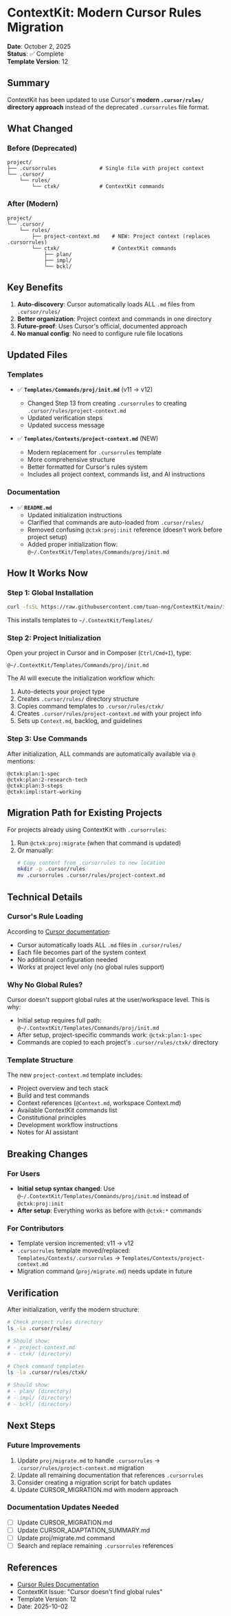 # ContextKit: Modern Cursor Rules Migration

**Date**: October 2, 2025  
**Status**: ✅ Complete  
**Template Version**: 12

## Summary

ContextKit has been updated to use Cursor's **modern `.cursor/rules/` directory approach** instead of the deprecated `.cursorrules` file format.

## What Changed

### Before (Deprecated)
```
project/
├── .cursorrules              # Single file with project context
└── .cursor/
    └── rules/
        └── ctxk/             # ContextKit commands
```

### After (Modern)
```
project/
└── .cursor/
    └── rules/
        ├── project-context.md    # NEW: Project context (replaces .cursorrules)
        └── ctxk/                 # ContextKit commands
            ├── plan/
            ├── impl/
            └── bckl/
```

## Key Benefits

1. **Auto-discovery**: Cursor automatically loads ALL `.md` files from `.cursor/rules/`
2. **Better organization**: Project context and commands in one directory
3. **Future-proof**: Uses Cursor's official, documented approach
4. **No manual config**: No need to configure rule file locations

## Updated Files

### Templates
- ✅ **`Templates/Commands/proj/init.md`** (v11 → v12)
  - Changed Step 13 from creating `.cursorrules` to creating `.cursor/rules/project-context.md`
  - Updated verification steps
  - Updated success message

- ✅ **`Templates/Contexts/project-context.md`** (NEW)
  - Modern replacement for `.cursorrules` template
  - More comprehensive structure
  - Better formatted for Cursor's rules system
  - Includes all project context, commands list, and AI instructions

### Documentation
- ✅ **`README.md`**
  - Updated initialization instructions
  - Clarified that commands are auto-loaded from `.cursor/rules/`
  - Removed confusing `@ctxk:proj:init` reference (doesn't work before project setup)
  - Added proper initialization flow: `@~/.ContextKit/Templates/Commands/proj/init.md`

## How It Works Now

### Step 1: Global Installation
```bash
curl -fsSL https://raw.githubusercontent.com/tuan-nng/ContextKit/main/install.sh | bash
```

This installs templates to `~/.ContextKit/Templates/`

### Step 2: Project Initialization

Open your project in Cursor and in Composer (`Ctrl/Cmd+I`), type:

```
@~/.ContextKit/Templates/Commands/proj/init.md
```

The AI will execute the initialization workflow which:
1. Auto-detects your project type
2. Creates `.cursor/rules/` directory structure
3. Copies command templates to `.cursor/rules/ctxk/`
4. Creates `.cursor/rules/project-context.md` with your project info
5. Sets up `Context.md`, backlog, and guidelines

### Step 3: Use Commands

After initialization, ALL commands are automatically available via `@` mentions:

```
@ctxk:plan:1-spec
@ctxk:plan:2-research-tech
@ctxk:plan:3-steps
@ctxk:impl:start-working
```

## Migration Path for Existing Projects

For projects already using ContextKit with `.cursorrules`:

1. Run `@ctxk:proj:migrate` (when that command is updated)
2. Or manually:
   ```bash
   # Copy content from .cursorrules to new location
   mkdir -p .cursor/rules
   mv .cursorrules .cursor/rules/project-context.md
   ```

## Technical Details

### Cursor's Rule Loading

According to [Cursor documentation](https://cursor.com/docs/context/rules):
- Cursor automatically loads ALL `.md` files in `.cursor/rules/`
- Each file becomes part of the system context
- No additional configuration needed
- Works at project level only (no global rules support)

### Why No Global Rules?

Cursor doesn't support global rules at the user/workspace level. This is why:
- Initial setup requires full path: `@~/.ContextKit/Templates/Commands/proj/init.md`
- After setup, project-specific commands work: `@ctxk:plan:1-spec`
- Commands are copied to each project's `.cursor/rules/ctxk/` directory

### Template Structure

The new `project-context.md` template includes:
- Project overview and tech stack
- Build and test commands
- Context references (`@Context.md`, workspace Context.md)
- Available ContextKit commands list
- Constitutional principles
- Development workflow instructions
- Notes for AI assistant

## Breaking Changes

### For Users
- **Initial setup syntax changed**: Use `@~/.ContextKit/Templates/Commands/proj/init.md` instead of `@ctxk:proj:init`
- **After setup**: Everything works as before with `@ctxk:*` commands

### For Contributors
- Template version incremented: v11 → v12
- `.cursorrules` template moved/replaced: `Templates/Contexts/.cursorrules` → `Templates/Contexts/project-context.md`
- Migration command (`proj/migrate.md`) needs update in future

## Verification

After initialization, verify the modern structure:

```bash
# Check project rules directory
ls -la .cursor/rules/

# Should show:
# - project-context.md
# - ctxk/ (directory)

# Check command templates
ls -la .cursor/rules/ctxk/

# Should show:
# - plan/ (directory)
# - impl/ (directory)
# - bckl/ (directory)
```

## Next Steps

### Future Improvements
1. Update `proj/migrate.md` to handle `.cursorrules` → `.cursor/rules/project-context.md` migration
2. Update all remaining documentation that references `.cursorrules`
3. Consider creating a migration script for batch updates
4. Update CURSOR_MIGRATION.md with modern approach

### Documentation Updates Needed
- [ ] Update CURSOR_MIGRATION.md
- [ ] Update CURSOR_ADAPTATION_SUMMARY.md
- [ ] Update proj/migrate.md command
- [ ] Search and replace remaining `.cursorrules` references

## References

- [Cursor Rules Documentation](https://cursor.com/docs/context/rules)
- ContextKit Issue: "Cursor doesn't find global rules"
- Template Version: 12
- Date: 2025-10-02

